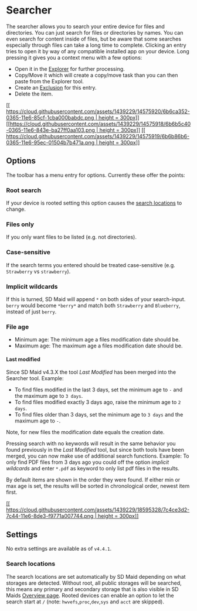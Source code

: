 # Searcher
The searcher allows you to search your entire device for files and directories.
You can just search for files or directories by names. You can even search for content inside of files, but be aware that some searches especially through files can take a long time to complete. Clicking an entry tries to open it by way of any compatible installed app on your device. Long pressing it gives you a context menu with a few options:

* Open it in the [Explorer](https://github.com/d4rken/sdmaid-public/wiki/Explorer) for further processing.
* Copy/Move it which will create a copy/move task than you can then paste from the Explorer tool.
* Create an [Exclusion](https://github.com/d4rken/sdmaid-public/wiki/Exclusion) for this entry.
* Delete the item.

[[[ https://cloud.githubusercontent.com/assets/1439229/14575920/6b6ca352-0365-11e6-85cf-1cba000babdc.png | height = 300px]]](https://cloud.githubusercontent.com/assets/1439229/14575920/6b6ca352-0365-11e6-85cf-1cba000babdc.png)
[[[https://cloud.githubusercontent.com/assets/1439229/14575918/6b6b5c40-0365-11e6-843e-ba27ff0aa103.png | height = 300px]]](https://cloud.githubusercontent.com/assets/1439229/14575918/6b6b5c40-0365-11e6-843e-ba27ff0aa103.png)
[[[ https://cloud.githubusercontent.com/assets/1439229/14575919/6b6b86b6-0365-11e6-95ec-01504b7b471a.png | height = 300px]]](https://cloud.githubusercontent.com/assets/1439229/14575919/6b6b86b6-0365-11e6-95ec-01504b7b471a.png)

## Options
The toolbar has a menu entry for options.
Currently these offer the points:

### Root search
If your device is rooted setting this option causes the [search locations](https://github.com/d4rken/sdmaid-public/wiki/Searcher/_edit#search-locations) to change.

### Files only
If you only want files to be listed (e.g. not directories).

### Case-sensitive
If the search terms you entered should be treated case-sensitive (e.g. `Strawberry` vs `strawberry`).

### Implicit wildcards
If this is turned, SD Maid will append `*` on both sides of your search-input. `berry` would become `*berry*` and match both `Strawberry` and `Blueberry`, instead of just `berry`.

### File age
* Minimum age: The minimum age a files modification date should be.
* Maximum age: The maximum age a files modification date should be.

#### Last modified
Since SD Maid v4.3.X the tool *Last Modified* has been merged into the Searcher tool.
Example:

* To find files modified in the last 3 days, set the minimum age to `-` and the maximum age to `3 days`.
* To find files modified exactly 3 days ago, raise the minimum age to `2 days`.
* To find files older than 3 days, set the minimum age to `3 days` and the maximum age to `-`.

Note, for new files the modification date equals the creation date.

Pressing search with no keywords will result in the same behavior you found previously in the *Last Modified* tool, but since both tools have been merged, you can now make use of additional search functions.
Example: To only find PDF files from 3 days ago you could off the option *implicit wildcards* and enter `*.pdf` as keyword to only list pdf files in the results.

By default items are shown in the order they were found. If either min or max age is set, the results will be sorted in chronological order, newest item first.

[[[ https://cloud.githubusercontent.com/assets/1439229/18595328/7c4ce3d2-7c44-11e6-8de3-f9771a007744.png | height = 300px]]](https://cloud.githubusercontent.com/assets/1439229/18595328/7c4ce3d2-7c44-11e6-8de3-f9771a007744.png)

## Settings
No extra settings are available as of `v4.4.1`.

### Search locations
The search locations are set automatically by SD Maid depending on what storages are detected.
Without root, all public storages will be searched, this means any primary and secondary storage that is also visible in SD Maids [Overview page](https://github.com/d4rken/sdmaid-public/wiki/Overview). Rooted devices can enable an option to let the search start at `/` (note: `hwvefs`,`proc`,`dev`,`sys` and `acct` are skipped).